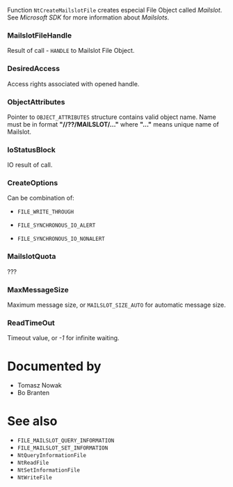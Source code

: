 Function `NtCreateMailslotFile` creates especial File Object called *Mailslot*. See *Microsoft SDK* for more information about *Mailslots*.

### MailslotFileHandle

Result of call - `HANDLE` to Mailslot File Object.

### DesiredAccess

Access rights associated with opened handle.

### ObjectAttributes

Pointer to `OBJECT_ATTRIBUTES` structure contains valid object name. Name must be in format **"//??/MAILSLOT/..."** where **"..."** means unique name of Mailslot.

### IoStatusBlock

IO result of call.

### CreateOptions

Can be combination of:

* `FILE_WRITE_THROUGH`

* `FILE_SYNCHRONOUS_IO_ALERT`
* `FILE_SYNCHRONOUS_IO_NONALERT`

### MailslotQuota

???

### MaxMessageSize

Maximum message size, or `MAILSLOT_SIZE_AUTO` for automatic message size.

### ReadTimeOut

Timeout value, or *-1* for infinite waiting.

# Documented by

* Tomasz Nowak
* Bo Branten

# See also

* `FILE_MAILSLOT_QUERY_INFORMATION`
* `FILE_MAILSLOT_SET_INFORMATION`
* `NtQueryInformationFile`
* `NtReadFile`
* `NtSetInformationFile`
* `NtWriteFile`
